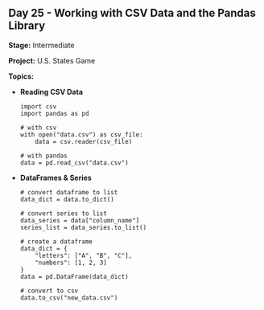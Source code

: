 ## Day 25 - Working with CSV Data and the Pandas Library

**Stage:** Intermediate

**Project:** U.S. States Game

**Topics:**
* **Reading CSV Data**
    ```
    import csv
    import pandas as pd

    # with csv
    with open("data.csv") as csv_file:
        data = csv.reader(csv_file)
  
    # with pandas
    data = pd.read_csv("data.csv")
    ```
  
* **DataFrames & Series**
  ```
  # convert dataframe to list
  data_dict = data.to_dict()
  
  # convert series to list
  data_series = data["column_name"]
  series_list = data_series.to_list()
  
  # create a dataframe
  data_dict = {
      "letters": ["A", "B", "C"],
      "numbers": [1, 2, 3]
  }
  data = pd.DataFrame(data_dict)
  
  # convert to csv
  data.to_csv("new_data.csv")
  ```
  